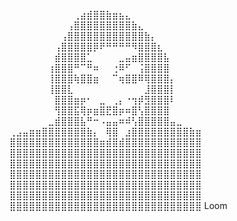  ⠀⠀⠀⠀⠀⠀⠀⠀⠀⠀⢀⣴⣾⣿⣿⣷⣶⣦⣄⠀⠀⠀⠀⠀⠀⠀⠀⠀⠀⠀
⠀⠀⠀⠀⠀⠀⠀⠀⠀⢠⣿⣿⣿⣿⣿⣿⣿⣿⣿⣷⣄⠀⠀⠀⠀⠀⠀⠀⠀⠀
⠀⠀⠀⠀⠀⠀⠀⠀⢠⣿⣿⣿⣿⣿⣿⣿⣿⣿⣿⣿⣿⣷⡄⠀⠀⠀⠀⠀⠀⠀
⠀⠀⠀⠀⠀⠀⠀⢠⣿⣿⣿⣿⣿⡿⠟⠛⠛⠛⠛⠻⣿⣿⣿⣆⠀⠀⠀⠀⠀⠀
⠀⠀⠀⠀⠀⠀⠀⣾⣿⣿⣿⣿⣁⠀⠀⠀⠀⣀⣤⣶⣿⣿⣿⣿⣧⠀⠀⠀⠀⠀
⠀⠀⠀⠀⠀⠀⢰⣿⣿⣿⠛⠉⠛⠶⠀⠀⢐⠿⠋⠀⢨⣿⣿⣿⣿⠀⠀⠀⠀⠀
⠀⠀⠀⠀⠀⠀⢸⣿⣿⣿⢷⣿⣿⣶⠀⠀⠉⢶⣿⣿⠿⢿⣿⣿⣿⡄⠀⠀⠀⠀
⠀⠀⠀⠀⠀⠀⢸⣿⣿⣇⠀⠀⠀⠀⠀⠀⠀⠀⠀⠀⠀⣸⣿⣿⣿⡇⠀⠀⠀⠀
⠀⠀⠀⠀⠀⠀⠀⣿⣿⣿⣶⡶⠂⠀⣀⠀⢀⡄⠐⢲⡾⣻⣿⣿⣿⠇⠀⠀⠀⠀
⠀⠀⠀⠀⠀⠀⠀⢻⣿⣿⣯⢿⡶⣶⣿⣟⣿⡶⠶⣿⢣⣿⣿⣿⣿⠀⠀⠀⠀⠀
⠀⠀⠀⠀⠀⠀⣀⣾⣿⣿⣿⣧⠛⠒⠠⣤⣤⠶⠾⢣⣿⣿⣿⣿⣿⣤⣀⠀⠀⠀
⢀⣠⣤⣶⣶⣿⣿⣿⣿⣿⣿⣿⣷⡄⠀⢿⣿⠀⣰⣿⣿⣿⣿⣿⣿⣿⣿⣿⣷⣶
⣿⣿⣿⣿⣿⣿⣿⣿⣿⣿⣿⣿⣿⣿⣶⣾⣿⣾⣿⣿⣿⣿⣿⣿⣿⣿⣿⣿⣿⣿
⣿⣿⣿⣿⣿⣿⣿⣿⣿⣿⣿⣿⣿⣿⣿⣿⣿⣿⣿⣿⣿⣿⣿⣿⣿⣿⣿⣿⣿⣿
⣿⣿⣿⣿⣿⣿⣿⣿⣿⣿⣿⣿⣿⣿⣿⣿⣿⣿⣿⣿⣿⣿⣿⣿⣿⣿⣿⣿⣿⣿
⣿⣿⣿⣿⣿⣿⣿⣿⣿⣿⣿⣿⣿⣿⣿⣿⣿⣿⣿⣿⣿⣿⣿⣿⣿⣿⣿⣿⣿⣿
⣿⣿⣿⣿⣿⣿⣿⣿⣿⣿⣿⣿⣿⣿⣿⣿⣿⣿⣿⣿⣿⣿⣿⣿⣿⣿⣿⣿⣿⣿
⣿⣿⣿⣿⣿⣿⣿⣿⣿⣿⣿⣿⣿⣿⣿⣿⣿⣿⣿⣿⣿⣿⣿⣿⣿⣿⣿⣿⣿⣿
⣿⣿⣿⣿⣿⣿⣿⣿⣿⣿⣿⣿⣿⣿⣿⣿⣿⣿⣿⣿⣿⣿⣿⣿⣿⣿⣿⣿⣿⣿
Loom
